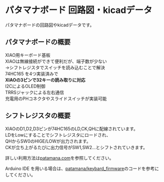 # パタマナボード 回路図・kicadデータ
パタマナボードの回路図やkicadデータです。

## パタマナボードの概要
XIAO用キーボード基板<br>
XIAOは無線接続ができて便利だが、端子数が少ない<br>
→シフトレジスタでスイッチを読み込むことで解決<br>
74HC165 を4つ実装済みで<br>
**XIAOの3ピンで32キーの読み取りに対応**<br>
I2CによるOLED制御<br>
TRRSジャックによる左右通信<br>
充電用のPHコネクタやスライドスイッチが実装可能

## シフトレジスタの概要
XIAOのD1,D2,D3ピンが74HC165のLD,CK,QHに配線されています。<br>
LDをLowにすることでシフトレジスタにロードされ、<br>
QHからSW0のHIGE/LOWが出力されます。<br>
CKが立ち上がるたびに出力信号がSW1,SW2...とシフトされていきます。


詳しい利用方法は[patamana.com](https://patamana.com)を参照してください。

Arduino IDE を用いる場合は、[patamana/keybard_firmware](https://github.com/patamana/keyboard_firmware)のコードを参考にしてください。


